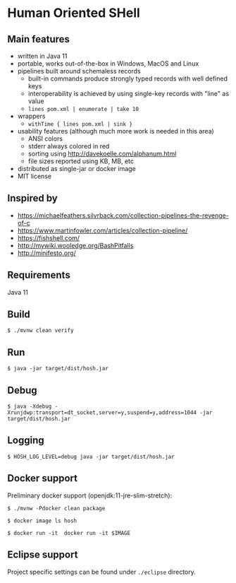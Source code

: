 # Human Oriented SHell

## Main features
- written in Java 11
- portable, works out-of-the-box in Windows, MacOS and Linux
- pipelines built around schemaless records
    - built-in commands produce strongly typed records with well defined keys
    - interoperability is achieved by using single-key records with "line" as value
    - `lines pom.xml | enumerate | take 10`
- wrappers
    - `withTime { lines pom.xml | sink }`
- usability features (although much more work is needed in this area)
    - ANSI colors
    - stderr always colored in red
    - sorting using http://davekoelle.com/alphanum.html
    - file sizes reported using KB, MB, etc
- distributed as single-jar or docker image
- MIT license

## Inspired by
- https://michaelfeathers.silvrback.com/collection-pipelines-the-revenge-of-c
- https://www.martinfowler.com/articles/collection-pipeline/
- https://fishshell.com/
- http://mywiki.wooledge.org/BashPitfalls
- http://minifesto.org/

## Requirements

Java 11

## Build

`$ ./mvnw clean verify`

## Run

`$ java -jar target/dist/hosh.jar`

## Debug

`$ java -Xdebug -Xrunjdwp:transport=dt_socket,server=y,suspend=y,address=1044 -jar target/dist/hosh.jar`

## Logging

`$ HOSH_LOG_LEVEL=debug java -jar target/dist/hosh.jar`

## Docker support

Preliminary docker support (openjdk:11-jre-slim-stretch):

`$ ./mvnw -Pdocker clean package`

`$ docker image ls hosh`

`$ docker run -it  docker run -it $IMAGE`

## Eclipse support

Project specific settings can be found under `./eclipse` directory.
